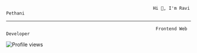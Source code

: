                                                             Hi 👋, I'm Ravi Pethani
______________________________________________________________________________________________________________________________________________
                                                             Frontend Web Developer

![Profile views](https://komarev.com/ghpvc/?username=Ravipethani01&label=Profile%20views&color=brightblue)

<!--
**Ravipethani01/Ravipethani01** is a ✨ _special_ ✨ repository because its `README.md` (this file) appears on your GitHub profile.

Here are some ideas to get you started:

- 🔭 I’m currently working on ...
- 🌱 I’m currently learning ...
- 👯 I’m looking to collaborate on ...
- 🤔 I’m looking for help with ...
- 💬 Ask me about ...
- 📫 How to reach me: ...
- 😄 Pronouns: ...
- ⚡ Fun fact: ...
-->
